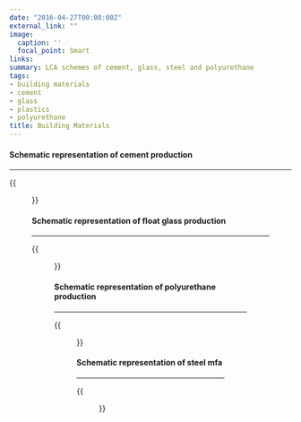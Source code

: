 ```yaml
---
date: "2016-04-27T00:00:00Z"
external_link: ""
image:
  caption: ''
  focal_point: Smart
links:
summary: LCA schemes of cement, glass, steel and polyurethane
tags:
- building materials
- cement
- glass
- plastics
- polyurethane
title: Building Materials
---
```

#### Schematic representation of cement production
---
{{<figure src="cement.jpg" caption="Cement Production" numbered="true" >}}

#### Schematic representation of float glass production
---
{{<figure src="floatglass.png" caption="Float Glass Production" numbered="true" >}}

#### Schematic representation of polyurethane production
---
{{<figure src="polyurethane.png" caption="Polyurethane Production" numbered="true" >}}

#### Schematic representation of steel mfa 
---
{{<figure src="steel_mfa.jpg" caption="Material Flow of Steel" numbered="true" >}}
